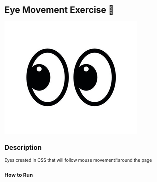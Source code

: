 # Eye Movement Exercise 👀
![Eyes icon](eyes2.jpg)

## Description
Eyes created in CSS that will follow mouse movement🖱️around the page

### How to Run
